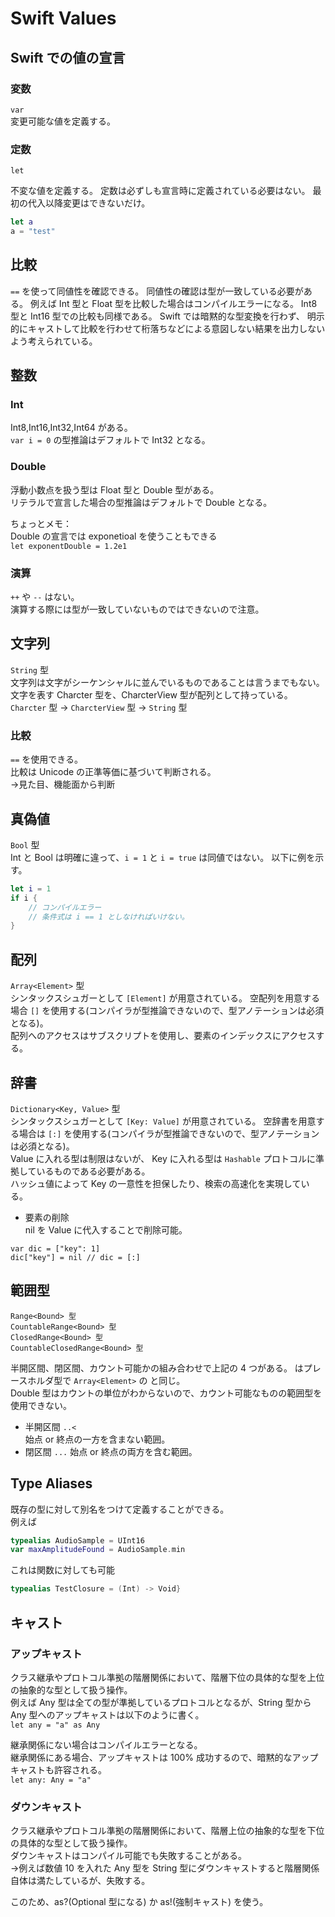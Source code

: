 # Swift Values

## Swift での値の宣言

### 変数
`var`  
変更可能な値を定義する。
### 定数  
`let`  

不変な値を定義する。
定数は必ずしも宣言時に定義されている必要はない。
最初の代入以降変更はできないだけ。

```swift:sample.swift
let a
a = "test"
```

## 比較

`==` を使って同値性を確認できる。
同値性の確認は型が一致している必要がある。
例えば Int 型と Float 型を比較した場合はコンパイルエラーになる。
Int8 型と Int16 型での比較も同様である。
Swift では暗黙的な型変換を行わず、
明示的にキャストして比較を行わせて桁落ちなどによる意図しない結果を出力しないよう考えられている。

## 整数

### Int
Int8,Int16,Int32,Int64 がある。  
`var i = 0` の型推論はデフォルトで Int32 となる。

### Double
浮動小数点を扱う型は Float 型と Double 型がある。  
リテラルで宣言した場合の型推論はデフォルトで Double となる。  

ちょっとメモ：  
Double の宣言では exponetioal を使うこともできる  
`let exponentDouble = 1.2e1`

### 演算

`++` や `--` はない。  
演算する際には型が一致していないものではできないので注意。


## 文字列

`String` 型  
文字列は文字がシーケンシャルに並んでいるものであることは言うまでもない。  
文字を表す Charcter 型を、CharcterView 型が配列として持っている。  
`Charcter` 型 -> `CharcterView` 型 -> `String` 型

### 比較

`==` を使用できる。  
比較は Unicode の正準等価に基づいて判断される。  
→見た目、機能面から判断

## 真偽値
  
`Bool` 型  
Int と Bool は明確に違って、`i = 1` と `i = true` は同値ではない。
以下に例を示す。  

```swift:sample.swift
let i = 1
if i { 
	// コンパイルエラー
	// 条件式は i == 1 としなければいけない。
}
```

## 配列

`Array<Element>` 型  
シンタックスシュガーとして `[Element]` が用意されている。
空配列を用意する場合 `[]` を使用する(コンパイラが型推論できないので、型アノテーションは必須となる)。  
配列へのアクセスはサブスクリプトを使用し、要素のインデックスにアクセスする。

## 辞書

`Dictionary<Key, Value>` 型  
シンタックスシュガーとして `[Key: Value]` が用意されている。
空辞書を用意する場合は `[:]` を使用する(コンパイラが型推論できないので、型アノテーションは必須となる)。  
Value に入れる型は制限はないが、 Key に入れる型は `Hashable` プロトコルに準拠しているものである必要がある。  
ハッシュ値によって Key の一意性を担保したり、検索の高速化を実現している。

* 要素の削除  
nil を Value に代入することで削除可能。

```
var dic = ["key": 1]
dic["key"] = nil // dic = [:]
```

## 範囲型

```
Range<Bound> 型
CountableRange<Bound> 型
ClosedRange<Bound> 型
CountableClosedRange<Bound> 型
```

半開区間、閉区間、カウント可能かの組み合わせで上記の 4 つがある。
<Bound> はプレースホルダ型で `Array<Element>` の <Element> と同じ。   
Double 型はカウントの単位がわからないので、カウント可能なものの範囲型を使用できない。

* 半開区間
`..<`  
始点 or 終点の一方を含まない範囲。  
* 閉区間
`...`
始点 or 終点の両方を含む範囲。

## Type Aliases

既存の型に対して別名をつけて定義することができる。  
例えば  

```swift:sample.swift
typealias AudioSample = UInt16   
var maxAmplitudeFound = AudioSample.min
```

これは関数に対しても可能

```swift:sample.swift
typealias TestClosure = (Int) -> Void}
```

## キャスト

### アップキャスト

クラス継承やプロトコル準拠の階層関係において、階層下位の具体的な型を上位の抽象的な型として扱う操作。  
例えば Any 型は全ての型が準拠しているプロトコルとなるが、String 型から Any 型へのアップキャストは以下のように書く。  
`let any = "a" as Any`

継承関係にない場合はコンパイルエラーとなる。  
継承関係にある場合、アップキャストは 100% 成功するので、暗黙的なアップキャストも許容される。  
`let any: Any = "a"`

### ダウンキャスト

クラス継承やプロトコル準拠の階層関係において、階層上位の抽象的な型を下位の具体的な型として扱う操作。  
ダウンキャストはコンパイル可能でも失敗することがある。  
→例えば数値 10 を入れた Any 型を String 型にダウンキャストすると階層関係自体は満たしているが、失敗する。  

このため、as?(Optional<Wrapped> 型になる) か as!(強制キャスト) を使う。  
